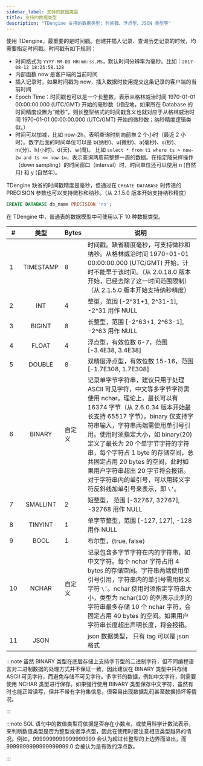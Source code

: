 ```yaml
---
sidebar_label: 支持的数据类型
title: 支持的数据类型
description: "TDengine 支持的数据类型: 时间戳、浮点型、JSON 类型等"
---
```


使用 TDengine，最重要的是时间戳。创建并插入记录、查询历史记录的时候，均需要指定时间戳。时间戳有如下规则：

- 时间格式为 `YYYY-MM-DD HH:mm:ss.MS`，默认时间分辨率为毫秒。比如：`2017-08-12 18:25:58.128`
- 内部函数 now 是客户端的当前时间
- 插入记录时，如果时间戳为 now，插入数据时使用提交这条记录的客户端的当前时间
- Epoch Time：时间戳也可以是一个长整数，表示从格林威治时间 1970-01-01 00:00:00.000 (UTC/GMT) 开始的毫秒数（相应地，如果所在 Database 的时间精度设置为“微秒”，则长整型格式的时间戳含义也就对应于从格林威治时间 1970-01-01 00:00:00.000 (UTC/GMT) 开始的微秒数；纳秒精度逻辑类似。）
- 时间可以加减，比如 now-2h，表明查询时刻向前推 2 个小时（最近 2 小时）。数字后面的时间单位可以是 b(纳秒)、u(微秒)、a(毫秒)、s(秒)、m(分)、h(小时)、d(天)、w(周)。 比如 `select * from t1 where ts > now-2w and ts <= now-1w`，表示查询两周前整整一周的数据。在指定降采样操作（down sampling）的时间窗口（interval）时，时间单位还可以使用 n (自然月) 和 y (自然年)。

TDengine 缺省的时间戳精度是毫秒，但通过在 `CREATE DATABASE` 时传递的 PRECISION 参数也可以支持微秒和纳秒。（从 2.1.5.0 版本开始支持纳秒精度）

```sql
CREATE DATABASE db_name PRECISION 'ns';
```

在 TDengine 中，普通表的数据模型中可使用以下 10 种数据类型。

| #   | **类型**  | **Bytes** | **说明**                                                                                                                                                                                                                                                                                                                                                                                                         |
| --- | :-------: | --------- | ---------------------------------------------------------------------------------------------------------------------------------------------------------------------------------------------------------------------------------------------------------------------------------------------------------------------------------------------------------------------------------------------------------------- |
| 1   | TIMESTAMP | 8         | 时间戳。缺省精度毫秒，可支持微秒和纳秒。从格林威治时间 1970-01-01 00:00:00.000 (UTC/GMT) 开始，计时不能早于该时间。（从 2.0.18.0 版本开始，已经去除了这一时间范围限制）（从 2.1.5.0 版本开始支持纳秒精度）                                                                                                                                                                                                       |
| 2   |    INT    | 4         | 整型，范围 [-2^31+1, 2^31-1], -2^31 用作 NULL                                                                                                                                                                                                                                                                                                                                                                    |
| 3   |  BIGINT   | 8         | 长整型，范围 [-2^63+1, 2^63-1], -2^63 用作 NULL                                                                                                                                                                                                                                                                                                                                                                  |
| 4   |   FLOAT   | 4         | 浮点型，有效位数 6-7，范围 [-3.4E38, 3.4E38]                                                                                                                                                                                                                                                                                                                                                                     |
| 5   |  DOUBLE   | 8         | 双精度浮点型，有效位数 15-16，范围 [-1.7E308, 1.7E308]                                                                                                                                                                                                                                                                                                                                                           |
| 6   |  BINARY   | 自定义    | 记录单字节字符串，建议只用于处理 ASCII 可见字符，中文等多字节字符需使用 nchar。理论上，最长可以有 16374 字节（从 2.6.0.34 版本开始最长支持 65517 字节）。binary 仅支持字符串输入，字符串两端需使用单引号引用。使用时须指定大小，如 binary(20) 定义了最长为 20 个单字节字符的字符串，每个字符占 1 byte 的存储空间，总共固定占用 20 bytes 的空间，此时如果用户字符串超出 20 字节将会报错。对于字符串内的单引号，可以用转义字符反斜线加单引号来表示，即 `\’`。 |
| 7   | SMALLINT  | 2         | 短整型， 范围 [-32767, 32767], -32768 用作 NULL                                                                                                                                                                                                                                                                                                                                                                  |
| 8   |  TINYINT  | 1         | 单字节整型，范围 [-127, 127], -128 用作 NULL                                                                                                                                                                                                                                                                                                                                                                     |
| 9   |   BOOL    | 1         | 布尔型，{true, false}                                                                                                                                                                                                                                                                                                                                                                                            |
| 10  |   NCHAR   | 自定义    | 记录包含多字节字符在内的字符串，如中文字符。每个 nchar 字符占用 4 bytes 的存储空间。字符串两端使用单引号引用，字符串内的单引号需用转义字符 `\’`。nchar 使用时须指定字符串大小，类型为 nchar(10) 的列表示此列的字符串最多存储 10 个 nchar 字符，会固定占用 40 bytes 的空间。如果用户字符串长度超出声明长度，将会报错。                                                                                            |
| 11  |   JSON    |           | json 数据类型， 只有 tag 可以是 json 格式                                                                                                                                                                                                                                                                                                                                                                        |

:::note
虽然 BINARY 类型在底层存储上支持字节型的二进制字符，但不同编程语言对二进制数据的处理方式并不保证一致，因此建议在 BINARY 类型中只存储 ASCII 可见字符，而避免存储不可见字符。多字节的数据，例如中文字符，则需要使用 NCHAR 类型进行保存。如果强行使用 BINARY 类型保存中文字符，虽然有时也能正常读写，但并不带有字符集信息，很容易出现数据乱码甚至数据损坏等情况。

:::

:::note
SQL 语句中的数值类型将依据是否存在小数点，或使用科学计数法表示，来判断数值类型是否为整型或者浮点型，因此在使用时要注意相应类型越界的情况。例如，9999999999999999999 会认为超过长整型的上边界而溢出，而 9999999999999999999.0 会被认为是有效的浮点数。

:::

